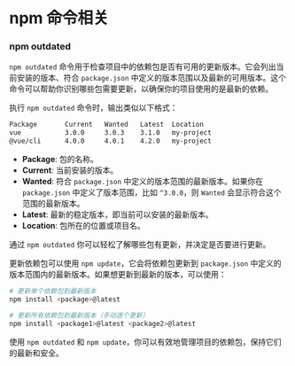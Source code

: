 # npm 命令相关

### npm outdated
`npm outdated` 命令用于检查项目中的依赖包是否有可用的更新版本。它会列出当前安装的版本、符合 `package.json` 中定义的版本范围以及最新的可用版本。这个命令可以帮助你识别哪些包需要更新，以确保你的项目使用的是最新的依赖。

执行 `npm outdated` 命令时，输出类似以下格式：

```sh
Package       Current   Wanted   Latest  Location
vue           3.0.0     3.0.3    3.1.0   my-project
@vue/cli      4.0.0     4.0.1    4.2.0   my-project
```

- **Package**: 包的名称。
- **Current**: 当前安装的版本。
- **Wanted**: 符合 `package.json` 中定义的版本范围的最新版本。如果你在 `package.json` 中定义了版本范围，比如 `^3.0.0`，则 `Wanted` 会显示符合这个范围的最新版本。
- **Latest**: 最新的稳定版本，即当前可以安装的最新版本。
- **Location**: 包所在的位置或项目名。

通过 `npm outdated` 你可以轻松了解哪些包有更新，并决定是否要进行更新。

更新依赖包可以使用 `npm update`，它会将依赖包更新到 `package.json` 中定义的版本范围内的最新版本。如果想更新到最新的版本，可以使用：

```sh
# 更新单个依赖包到最新版本
npm install <package>@latest

# 更新所有依赖包到最新版本（手动逐个更新）
npm install <package1>@latest <package2>@latest
```

使用 `npm outdated` 和 `npm update`，你可以有效地管理项目的依赖包，保持它们的最新和安全。